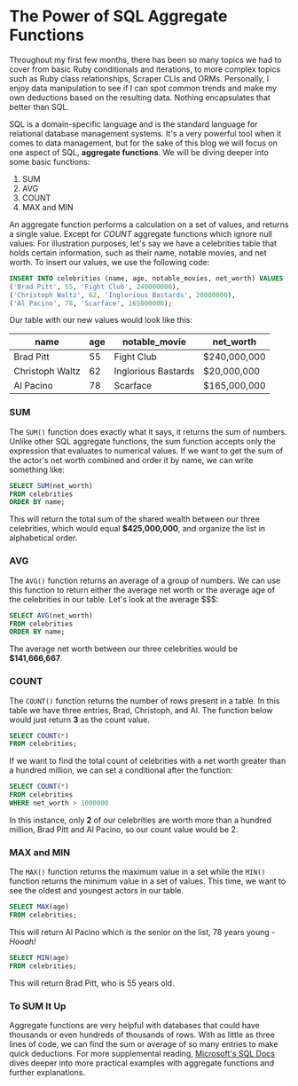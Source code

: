 # The Power of SQL Aggregate Functions

Throughout my first few months, there has been so many topics we had to cover from basic Ruby conditionals and iterations, to more complex topics such as Ruby class relationships, Scraper CLIs and ORMs. Personally, I enjoy data manipulation to see if I can spot common trends and make my own deductions based on the resulting data. Nothing encapsulates that better than SQL.

SQL is a domain-specific language and is the standard language for relational database management systems. It's a very powerful tool when it comes to data  management, but for the sake of this blog we will focus on one aspect of SQL, **aggregate functions**. We will be diving deeper into some basic functions:
1. SUM
2. AVG
3. COUNT
4. MAX and MIN

An aggregate function performs a calculation on a set of values, and returns a single value. Except for *COUNT* aggregate functions which ignore null values. For illustration purposes, let's say we have a celebrities table that holds certain information, such as their name, notable movies, and net worth. To insert our values, we use the following code:
```sql
INSERT INTO celebrities (name, age, notable_movies, net_worth) VALUES
('Brad Pitt', 55, 'Fight Club', 240000000),
('Christoph Waltz', 62, 'Inglorious Bastards', 20000000),
('Al Pacino', 78, 'Scarface', 165000000);
```
Our table with our new values would look like this:

|       name      | age |    notable_movie    |   net_worth  |
| --------------- | --- | ------------------- | ------------ |
| Brad Pitt       |  55 | Fight Club          | $240,000,000 |
| Christoph Waltz |  62 | Inglorious Bastards | $20,000,000  |
| Al Pacino       |  78 | Scarface            | $165,000,000 |

### SUM

The `SUM()` function does exactly what it says, it returns the sum of numbers. Unlike other SQL aggregate functions, the sum function accepts only the expression that evaluates to numerical values. If we want to get the sum of the actor's net worth combined and order it by name, we can write something like:

```sql
SELECT SUM(net_worth)
FROM celebrities
ORDER BY name;
```
This will return the total sum of the shared wealth between our three celebrities, which would equal **$425,000,000**, and organize the list in alphabetical order.

### AVG

The `AVG()` function returns an average of a group of numbers. We can use this function to return either the average net worth or the average age of the celebrities in our table. Let's look at the average $$$:

```sql
SELECT AVG(net_worth)
FROM celebrities
ORDER BY name;
```

The average net worth between our three celebrities would be **$141,666,667**.

### COUNT

The `COUNT()` function returns the number of rows present in a table. In this table we have three entries, Brad, Christoph, and Al. The function below would just return **3** as the count value.

```sql
SELECT COUNT(*)
FROM celebrities;
```

If we want to find the total count of celebrities with a net worth greater than a hundred million, we can set a conditional after the function:

```sql
SELECT COUNT(*)
FROM celebrities
WHERE net_worth > 1000000
```
In this instance, only **2** of our celebrities are worth more than a hundred million, Brad Pitt and Al Pacino, so our count value would be 2.

### MAX and MIN

The `MAX()` function returns the maximum value in a set while the `MIN()` function returns the minimum value in a set of values. This time, we want to see the oldest and youngest actors in our table.

```sql
SELECT MAX(age)
FROM celebrities;
```
This will return Al Pacino which is the senior on the list, 78 years young - _Hooah!_

```sql
SELECT MIN(age)
FROM celebrities;
```
This will return Brad Pitt, who is 55 years old.

### To SUM It Up

Aggregate functions are very helpful with databases that could have thousands or even hundreds of thousands of rows. With as little as three lines of code, we can find the sum or average of so many entries to make quick deductions. For more supplemental reading, [Microsoft's SQL Docs](https://docs.microsoft.com/en-us/sql/t-sql/functions/functions?view=sql-server-2017) dives deeper into more practical examples with aggregate functions and further explanations. 
